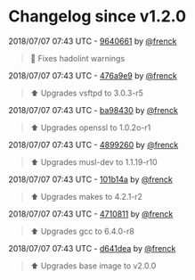 # Changelog since v1.2.0

2018/07/07 07:43 UTC - [9640661](https://github.com/hassio-addons/addon-ftp/commit/9640661f81cde95331f4bbc26b6bac4aea9247ed) by [@frenck](https://github.com/frenck)
> :shirt: Fixes hadolint warnings 

2018/07/07 07:43 UTC - [476a9e9](https://github.com/hassio-addons/addon-ftp/commit/476a9e9cc2e8ea7636f2e869f16020e119216ddd) by [@frenck](https://github.com/frenck)
> :arrow_up: Upgrades vsftpd to 3.0.3-r5 

2018/07/07 07:43 UTC - [ba98430](https://github.com/hassio-addons/addon-ftp/commit/ba984301a1ed42f79950890cc42701d1db066428) by [@frenck](https://github.com/frenck)
> :arrow_up: Upgrades openssl to 1.0.2o-r1 

2018/07/07 07:43 UTC - [4899260](https://github.com/hassio-addons/addon-ftp/commit/48992609a0ccfdafb6d8ccd08758bf7845ff9c0a) by [@frenck](https://github.com/frenck)
> :arrow_up: Upgrades musl-dev to 1.1.19-r10 

2018/07/07 07:43 UTC - [101b14a](https://github.com/hassio-addons/addon-ftp/commit/101b14a9648f29100d5cb9873ffbe0621725dbbb) by [@frenck](https://github.com/frenck)
> :arrow_up: Upgrades makes to 4.2.1-r2 

2018/07/07 07:43 UTC - [4710811](https://github.com/hassio-addons/addon-ftp/commit/47108115136f6a523040fd349cd96affafbad81a) by [@frenck](https://github.com/frenck)
> :arrow_up: Upgrades gcc to 6.4.0-r8 

2018/07/07 07:43 UTC - [d641dea](https://github.com/hassio-addons/addon-ftp/commit/d641dea8f7b6c99ae70949da43731fa0f11c7a96) by [@frenck](https://github.com/frenck)
> :arrow_up: Upgrades base image to v2.0.0 

